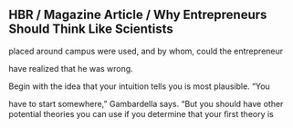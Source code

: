 ## HBR / Magazine Article / Why Entrepreneurs Should Think Like Scientists

placed around campus were used, and by whom, could the entrepreneur

have realized that he was wrong.

Begin with the idea that your intuition tells you is most plausible. “You

have to start somewhere,” Gambardella says. “But you should have other potential theories you can use if you determine that your ﬁrst theory is